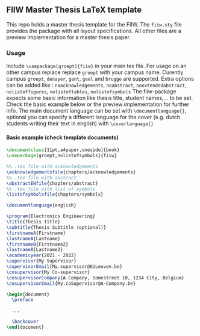 ## FIIW Master Thesis LaTeX template
This repo holds a master thesis template for the FIIW. The `fiiw.sty` file provides the package with all layout specifications. All other files are a preview implementation for a master thesis paper.

### Usage
Include `\usepackage[groept]{fiiw}` in your main tex file. For usage on an other campus replace replace `groept` with your campus name. Curently campus `groept`, `denayer`, `gent`, `geel` and `brugge` are supported.
Extra options can be added like : `noacknowledgements`, `noabstract`, `noextendedabstract`, `nolistoffigures`, `nolistoftables`, `nolistofsymbols`
The fiiw-package expects some basic information like thesis title, student names,... to be set. Check the basic example below or the preview implementation for further info.
The main document language can be set with `\documentlanguage{}`, optional you can specify a different language for the cover (e.g. dutch students writing their text in english) with `\coverlanguage{}`

#### Basic example (check template documents)
```latex
\documentclass[11pt,a4paper,oneside]{book}
\usepackage[groept,nolistofsymbols]{fiiw}

%% .tex file with acknowledgements
\acknowledgementsfile{chapters/acknowledgements}
%% .tex file with abstract
\abstractENfile{chapters/abstract}
%% .tex file with list of symbols
\listofsymbolsfile{chapters/symbols}

\documentlanguage{english}

\program{Electronics Engineering}
\title{Thesis Title}
\subtitle{Thesis Subtitle (optional)}
\firstnameA{Firstname}
\lastnameA{Lastname}
\firstnameB{Firstname2}
\lastnameB{Lastname2}
\academicyear{2021 - 2022}
\supervisor{My Supervisor}
\supervisorEmail{My.supervisor@KULeuven.be}
\cosupervisor{My Co-supervisor}
\cosupervisorCompany{A Company, Somestreet 10, 1234 City, Belgium}
\cosupervisorEmail{My.CoSupervisor@A-Company.be}

\begin{document}
  \preface

  ...

  \backcover
\end{document}
```
